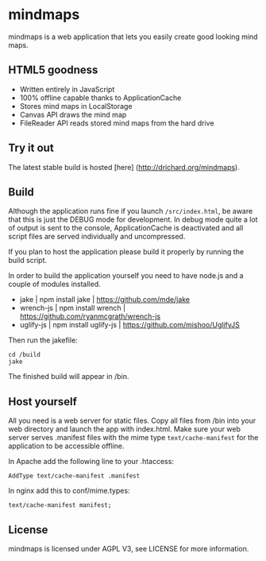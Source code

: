 # mindmaps
mindmaps is a web application that lets you easily create good looking mind maps. 

## HTML5 goodness
- Written entirely in JavaScript
- 100% offline capable thanks to ApplicationCache
- Stores mind maps in LocalStorage
- Canvas API draws the mind map
- FileReader API reads stored mind maps from the hard drive


## Try it out
The latest stable build is hosted [here] (http://drichard.org/mindmaps).

## Build
Although the application runs fine if you launch `/src/index.html`, be aware that this is just the DEBUG mode for development. In debug mode quite a lot of output is sent to the console, ApplicationCache is deactivated and all script files are served individually and uncompressed.

If you plan to host the application please build it properly by running the build script.

In order to build the application yourself you need to have node.js and a couple of modules installed.
- jake | npm install jake | https://github.com/mde/jake
- wrench-js | npm install wrench | https://github.com/ryanmcgrath/wrench-js
- uglify-js | npm install uglify-js | https://github.com/mishoo/UglifyJS

Then run the jakefile:

```
cd /build
jake
```

The finished build will appear in /bin.


## Host yourself
All you need is a web server for static files. Copy all files from /bin into your web directory and 
launch the app with index.html.
Make sure your web server serves .manifest files with the mime type `text/cache-manifest` for the application to
be accessible offline.

In Apache add the following line to your .htaccess:

```
AddType text/cache-manifest .manifest
```

In nginx add this to conf/mime.types:

```
text/cache-manifest manifest; 
```

## License
mindmaps is licensed under AGPL V3, see LICENSE for more information.
